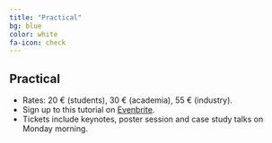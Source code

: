 ```yaml
---
title: "Practical"
bg: blue
color: white
fa-icon: check
---
```


## Practical

* Rates: 20 € (students), 30 € (academia), 55 € (industry).
* Sign up to this tutorial on [Evenbrite](https://www.eventbrite.ie/e/insightdcu-deep-learning-workshop-tickets-45474212594). 
* Tickets include keynotes, poster session and case study talks on Monday morning.
